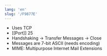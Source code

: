 ```yaml
---
lang: 'en'
slug: '/F9877E'
---
```


- Uses TCP
- [[Port]] 25
- Handshaking → Transfer Messages → Close
- Messages are 7-bit ASCII (needs encoding)
- MIME: Multipurpose Internet Mail Extensions
